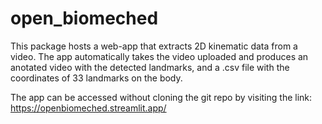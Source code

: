 # open_biomeched
This package hosts a web-app that extracts 2D kinematic data from a video. The app automatically takes the video uploaded and produces an anotated video with the detected landmarks, and a .csv file with the coordinates of 33 landmarks on the body. 

The app can be accessed without cloning the git repo by visiting the link: 
https://openbiomeched.streamlit.app/
